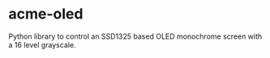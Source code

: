 # acme-oled
Python library to control an SSD1325 based OLED monochrome screen with a 16 level grayscale.
